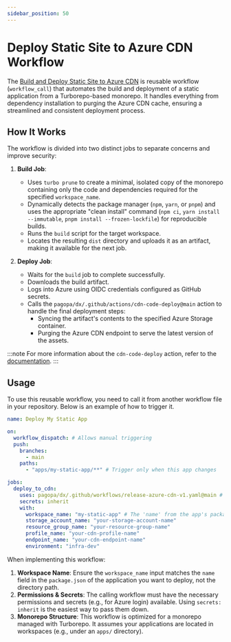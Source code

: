 ```yaml
---
sidebar_position: 50
---
```


# Deploy Static Site to Azure CDN Workflow

The
[Build and Deploy Static Site to Azure CDN](https://github.com/pagopa/dx/tree/main/.github/workflows/release-azure-cdn-v1.yaml)
is reusable workflow (`workflow_call`) that automates the build and deployment
of a static application from a Turborepo-based monorepo. It handles everything
from dependency installation to purging the Azure CDN cache, ensuring a
streamlined and consistent deployment process.

## How It Works

The workflow is divided into two distinct jobs to separate concerns and improve
security:

1. **Build Job**:
   - Uses `turbo prune` to create a minimal, isolated copy of the monorepo
     containing only the code and dependencies required for the specified
     `workspace_name`.
   - Dynamically detects the package manager (`npm`, `yarn`, or `pnpm`) and uses
     the appropriate "clean install" command (`npm ci`,
     `yarn install --immutable`, `pnpm install --frozen-lockfile`) for
     reproducible builds.
   - Runs the `build` script for the target workspace.
   - Locates the resulting `dist` directory and uploads it as an artifact,
     making it available for the next job.

2. **Deploy Job**:
   - Waits for the `build` job to complete successfully.
   - Downloads the build artifact.
   - Logs into Azure using OIDC credentials configured as GitHub secrets.
   - Calls the `pagopa/dx/.github/actions/cdn-code-deploy@main` action to handle
     the final deployment steps:
     - Syncing the artifact's contents to the specified Azure Storage container.
     - Purging the Azure CDN endpoint to serve the latest version of the assets.

:::note For more information about the `cdn-code-deploy` action, refer to the
[documentation](./cdn-deploy.md). :::

## Usage

To use this reusable workflow, you need to call it from another workflow file in
your repository. Below is an example of how to trigger it.

```yaml
name: Deploy My Static App

on:
  workflow_dispatch: # Allows manual triggering
  push:
    branches:
      - main
    paths:
      - "apps/my-static-app/**" # Trigger only when this app changes

jobs:
  deploy_to_cdn:
    uses: pagopa/dx/.github/workflows/release-azure-cdn-v1.yaml@main # Path to the reusable workflow
    secrets: inherit
    with:
      workspace_name: "my-static-app" # The 'name' from the app's package.json
      storage_account_name: "your-storage-account-name"
      resource_group_name: "your-resource-group-name"
      profile_name: "your-cdn-profile-name"
      endpoint_name: "your-cdn-endpoint-name"
      environment: "infra-dev"
```

When implementing this workflow:

1. **Workspace Name**: Ensure the `workspace_name` input matches the `name`
   field in the `package.json` of the application you want to deploy, not the
   directory path.
2. **Permissions & Secrets**: The calling workflow must have the necessary
   permissions and secrets (e.g., for Azure login) available. Using
   `secrets: inherit` is the easiest way to pass them down.
3. **Monorepo Structure**: This workflow is optimized for a monorepo managed
   with Turborepo. It assumes your applications are located in workspaces (e.g.,
   under an `apps/` directory).
